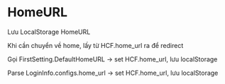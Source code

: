 # HomeURL

Lưu LocalStorage HomeURL

Khi cần chuyển về home, lấy từ HCF.home\_url ra để redirect

Gọi FirstSetting.DefaultHomeURL -> set HCF.home\_url, lưu localStorage

Parse LoginInfo.configs.home\_url -> set HCF.home\_url, lưu localStorage
